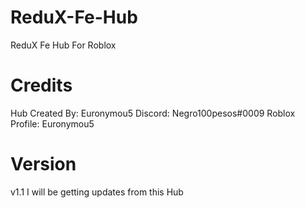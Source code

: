 # ReduX-Fe-Hub

ReduX Fe Hub For Roblox

# Credits
Hub Created By: Euronymou5
Discord: Negro100pesos#0009
Roblox Profile: Euronymou5

# Version
v1.1 I will be getting updates from this Hub

